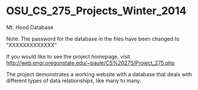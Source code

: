 # OSU_CS_275_Projects_Winter_2014
Mt. Hood Database 

Note: The password for the database in the files have been changed to "XXXXXXXXXXXXX" 

If you would like to see the project homepage, visit http://web.engr.oregonstate.edu/~paule/CS%20275/Project_275.php 

The project demonstrates a working website with a database that deals with different types of data relationships, like many to many. 
